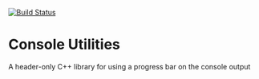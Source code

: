 [![Build Status](https://travis-ci.org/MCF88/ConsoleProgressBar.svg?branch=master)](https://travis-ci.org/MCF88/ConsoleProgressBar)

# Console Utilities
A header-only C++ library for using a progress bar on the console output
